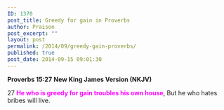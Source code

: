 ```yaml
---
ID: 1370
post_title: Greedy for gain in Proverbs
author: Praison
post_excerpt: ""
layout: post
permalink: /2014/09/greedy-gain-proverbs/
published: true
post_date: 2014-09-15 09:01:30
---
```

<strong>Proverbs 15:27</strong>
<strong> New King James Version (NKJV)</strong>

27 <span style="color: #ff00ff;"><strong>He who is greedy for gain troubles his own house</strong></span>,
But he who hates bribes will live.